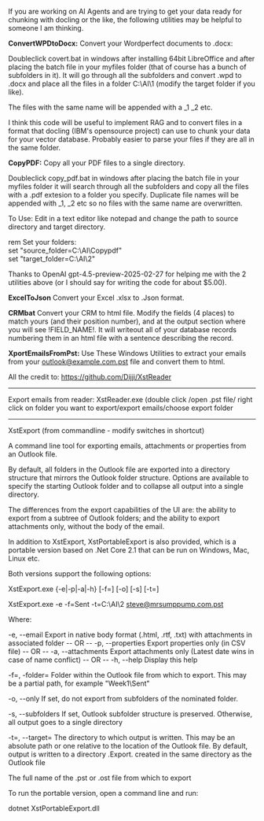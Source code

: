 If you are working on AI Agents and are trying to get your data ready for chunking with docling or the like, the following utilities may be helpful to someone I am thinking.

**ConvertWPDtoDocx:**
Convert your Wordperfect documents to .docx:

Doubleclick covert.bat in windows after installing 64bit LibreOffice and after placing the batch file in your myfiles folder (that of course has a bunch of subfolders in it). It will go through all the subfolders and convert .wpd to .docx and place all the files in a folder C:\AI\1 (modify the target folder if you like). 

The files with the same name will be appended with a _1 _2 etc. 

I think this code will be useful to implement RAG and to convert files in a format that docling (IBM's opensource project) can use to chunk your data for your vector database. Probably easier to parse your files if they are all in the same folder.

**CopyPDF:** Copy all your PDF files to a single directory.

Doubleclick copy_pdf.bat in windows after placing the batch file in your myfiles folder it will search through all the subfolders and copy all the files with a .pdf extesion to a folder you specify. Duplicate file names will be appended with _1, _2 etc so no files with the same name are overwritten.

To Use: Edit in a text editor like notepad and change the path to source directory and target directory.

rem Set your folders:<br>
set "source_folder=C:\AI\Copypdf"<br>
set "target_folder=C:\AI\2"

Thanks to OpenAI gpt-4.5-preview-2025-02-27 for helping me with the 2 utilities above (or I should say for writing the code for about $5.00).<br>

**ExcelToJson** Convert your Excel .xlsx to .Json format.<br> 

**CRMbat**  Convert your CRM to html file. Modify the fields (4 places) to match yours (and their position number), and at the output section where you will see !FIELD_NAME!.  It will writeout all of your database records numbering them in an html file with a sentence describing the record.<br>

**XportEmailsFromPst:**  Use These Windows Utilities to extract your emails from your outlook@example.com.pst file and convert them to html.

All the credit to: https://github.com/Dijji/XstReader


--------------------------------------------------------------------

Export emails from reader:
XstReader.exe (double click /open .pst file/ right click on folder you  want to export/export emails/choose export folder  

-----------------------------------------------------------------------

XstExport (from commandline - modify switches in shortcut)

A command line tool for exporting emails, attachments or properties from an Outlook file.

By default, all folders in the Outlook file are exported into a directory structure that mirrors the Outlook folder structure. Options are available to specify the starting Outlook folder and to collapse all output into a single directory.

The differences from the export capabilities of the UI are: the ability to export from a subtree of Outlook folders; and the ability to export attachments only, without the body of the email.

In addition to XstExport, XstPortableExport is also provided, which is a portable version based on .Net Core 2.1 that can be run on Windows, Mac, Linux etc.

Both versions support the following options:

XstExport.exe {-e|-p|-a|-h} [-f=<Outlook folder>] [-o] [-s] [-t=<target directory>] <Outlook file name>

XstExport.exe -e -f=Sent -t=C:\AI\2 steve@mrsumppump.com.pst


Where:

-e, --email
Export in native body format (.html, .rtf, .txt) with attachments in associated folder
-- OR --
-p, --properties
Export properties only (in CSV file)
-- OR --
-a, --attachments
Export attachments only (Latest date wins in case of name conflict)
-- OR --
-h, --help
Display this help

-f=<Outlook folder>, -folder=<Outlook folder>
Folder within the Outlook file from which to export. This may be a partial path, for example "Week1\Sent"

-o, --only
If set, do not export from subfolders of the nominated folder.

-s, --subfolders
If set, Outlook subfolder structure is preserved. Otherwise, all output goes to a single directory

-t=<target directory name>, --target=<target directory name>
The directory to which output is written. This may be an absolute path or one relative to the location of the Outlook file. By default, output is written to a directory <Outlook file name>.Export.<Command> created in the same directory as the Outlook file

<Outlook file name>
The full name of the .pst or .ost file from which to export

To run the portable version, open a command line and run:

dotnet XstPortableExport.dll <options as above>

